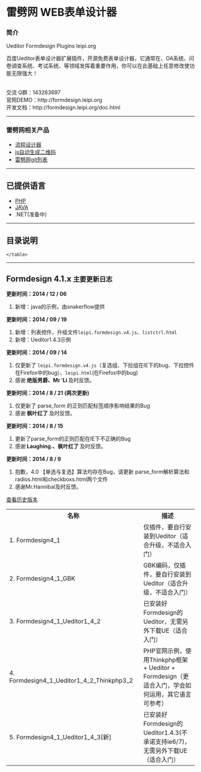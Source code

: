 雷劈网 WEB表单设计器
==========
<h3>简介</h3>
<p>Ueditor Formdesign Plugins leipi.org</p>
<p>百度Ueditor表单设计器扩展插件，开源免费表单设计器，它通常在、OA系统、问卷调查系统、考试系统、等领域发挥着重要作用，你可以在此基础上任意修改使功能无限强大！</p>
<br/>
交流 Q群：143263697<br/>
官网DEMO：http://formdesign.leipi.org<br/>
开发文档：http://formdesign.leipi.org/doc.html<br/>
<hr/>
<h3>雷劈网相关产品</h3>
<ul>
	<li><a href="http://flowdesign.leipi.org/" target="_blank">流程设计器</a></li>
	<li><a href="http://qrcode.leipi.org/" target="_blank">js自动生成二维码</a></li>
	<li><a href="http://git.leipi.org/" target="_blank">雷劈网git列表</a></li>
</ul>
<hr/>
<h2>已提供语言</h2>
<ul>
	<li><a href="http://formdesign.leipi.org/" target="_blank">PHP</a></li>
	<li><a href="http://formdesign.leipi.org/downloads.html#java" target="_blank">JAVA</a></li>
	<li>.NET(准备中)</li>
</ul>
<hr/>
<h2>目录说明</h2>
<table class="table table-hover">
        <tr>
            <th width="10%">名称</th>
            <th width="10%">描述</th>
        </tr>
        <tr>
            <td>1. Formdesign4_1</td>
            <td>仅插件，要自行安装到Ueditor（适合升级，不适合入门）</td>
        </tr>
	<tr>
            <td>2. Formdesign4_1_GBK</td>
            <td>GBK编码，仅插件，要自行安装到Ueditor（适合升级，不适合入门）</td>
        </tr>
	<tr>
            <td>3. Formdesign4_1_Ueditor1_4_2</td>
            <td>已安装好Formdesign的Ueditor，无需另外下载UE（适合入门）</td>
        </tr>
	<tr>
            <td>4. Formdesign4_1_Ueditor1_4_2_Thinkphp3_2</td>
            <td>PHP官网示例，使用Thinkphp框架 + Ueditor + Formdesign（更适合入门，学会如何运用，其它语言可参考）</td>
        </tr>
	<tr>
            <td>5. Formdesign4_1_Ueditor1_4_3[新]</td>
            <td>已安装好Formdesign的Ueditor1.4.3(不承诺支持ie6/7)，无需另外下载UE（适合入门）</td>
        </tr>
      
    </table>

<hr/>
<div class="row well">
    <h2>Formdesign 4.1.x <small>主要更新日志</small></h2>
	 <p>
        <strong>更新时间：2014 / 12 / 06</strong>
        <br/>
        <ol>
            <li>新增：java的示例，由snakerflow提供</li>
        </ol>
     </p>
    <p>
        <strong>更新时间：2014 / 09 / 19</strong>
        <br/>
        <ol>
            <li>新增：列表控件，升级文件<code>leipi.formdesign.v4.js</code>、<code>listctrl.html</code></li>
            <li>新增：Ueditor1.4.3示例</li>
        </ol>
     </p>
     <p>
        <strong>更新时间：2014 / 09 / 14</strong>
        <br/>
        <ol>
            <li>仅更新了  <code>leipi.formdesign.v4.js</code>（复选组、下拉组在IE下的bug、下拉控件在Firefox中的bug）、<code>leipi.html</code>(在Firefox中的bug)</li>
            <li>感谢<b> 绝版男爵、Mr ′Li </b>及时反馈。</li>
        </ol>
     </p>
     <p>
        <strong>更新时间：2014 / 8 / 21 (两次更新)</strong>
        <br/>
        <ol>
            <li>仅更新了 parse_form 的正则匹配标签顺序影响结果的Bug</li>
            <li>感谢<b> 枫叶红了 </b>及时反馈。</li>
        </ol>
     </p>
    <p>
        <strong>更新时间：2014 / 8 / 15</strong>
        <br/>
        <ol>
            <li>更新了parse_form的正则匹配在IE下不正确的Bug</li>
            <li>感谢<b> Laughing.、枫叶红了 </b>及时反馈。</li>
        </ol>
     </p>
     <p>
        <strong>更新时间：2014 / 8 / 9</strong>
        <br/>
        <ol>
            <li>抱歉，4.0 【单选与复选】算法均存在Bug，请更新 parse_form解析算法和radios.html和checkboxs.html两个文件</li>
            <li>感谢Mr.Hannibal及时反馈。</li>
        </ol>
     </p>

   
</div>
<div class="alert alert-error">
    <a href="http://formdesign.leipi.org/downloads/history.html">查看历史版本</a>
</div>